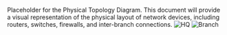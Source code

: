 Placeholder for the Physical Topology Diagram. This document will provide a visual representation of the physical layout of network devices, including routers, switches, firewalls, and inter-branch connections.
![HQ](https://github.com/user-attachments/assets/38e89d7b-6a37-48db-9f69-4fa8203e029e)
![Branch](https://github.com/user-attachments/assets/16bfb05a-ceb4-4c80-b45f-30a2264d4fe3)

